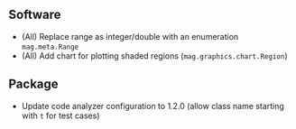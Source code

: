 ## Software

- (All) Replace range as integer/double with an enumeration `mag.meta.Range`
- (All) Add chart for plotting shaded regions (`mag.graphics.chart.Region`)

## Package

- Update code analyzer configuration to 1.2.0 (allow class name starting with `t` for test cases)
